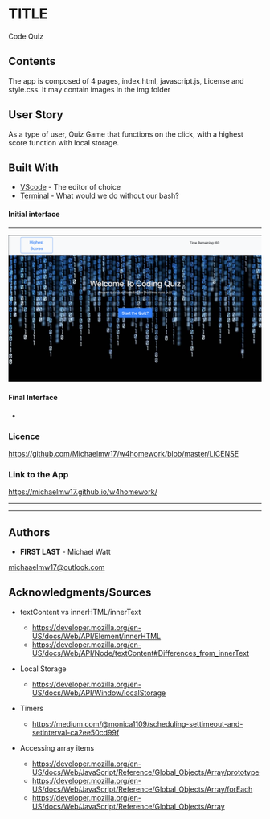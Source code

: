 # TITLE

Code Quiz

## Contents

<p>
  The app is composed of 4 pages, index.html, javascript.js, License and style.css. It may contain images in the img folder
</p>

## User Story

<p>
  As a type of user, Quiz Game that functions on the click, with a highest score function with local storage.
</p>

## Built With

- [VScode](https://code.visualstudio.com/) - The editor of choice
- [Terminal](https:///) - What would we do without our bash?

#### Initial interface

<hr>

<img src="./img/w4homework.png">

#### Final Interface

-

### Licence

https://github.com/Michaelmw17/w4homework/blob/master/LICENSE

### Link to the App

<a href=".">https://michaelmw17.github.io/w4homework/</a><hr>

<hr>

## Authors

- **FIRST LAST** -
  Michael Watt

michaaelmw17@outlook.com

## Acknowledgments/Sources

- textContent vs innerHTML/innerText

  - https://developer.mozilla.org/en-US/docs/Web/API/Element/innerHTML
  - https://developer.mozilla.org/en-US/docs/Web/API/Node/textContent#Differences_from_innerText

- Local Storage

  - https://developer.mozilla.org/en-US/docs/Web/API/Window/localStorage

- Timers

  - https://medium.com/@monica1109/scheduling-settimeout-and-setinterval-ca2ee50cd99f

- Accessing array items
  - https://developer.mozilla.org/en-US/docs/Web/JavaScript/Reference/Global_Objects/Array/prototype
  - https://developer.mozilla.org/en-US/docs/Web/JavaScript/Reference/Global_Objects/Array/forEach
  - https://developer.mozilla.org/en-US/docs/Web/JavaScript/Reference/Global_Objects/Array
